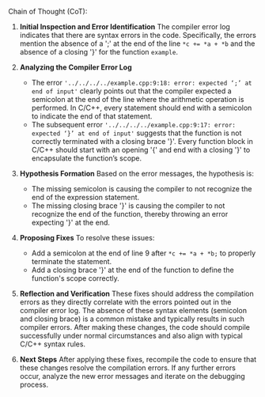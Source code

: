 Chain of Thought (CoT):

1. **Initial Inspection and Error Identification**
   The compiler error log indicates that there are syntax errors in the code. Specifically, the errors mention the absence of a ';' at the end of the line `*c += *a + *b` and the absence of a closing '}' for the function `example`.

2. **Analyzing the Compiler Error Log**
   - The error `'../../../../example.cpp:9:18: error: expected ‘;’ at end of input'` clearly points out that the compiler expected a semicolon at the end of the line where the arithmetic operation is performed. In C/C++, every statement should end with a semicolon to indicate the end of that statement.
   - The subsequent error `'../../../../example.cpp:9:17: error: expected ‘}’ at end of input'` suggests that the function is not correctly terminated with a closing brace '}'. Every function block in C/C++ should start with an opening '{' and end with a closing '}' to encapsulate the function’s scope.

3. **Hypothesis Formation**
   Based on the error messages, the hypothesis is:
   - The missing semicolon is causing the compiler to not recognize the end of the expression statement.
   - The missing closing brace '}' is causing the compiler to not recognize the end of the function, thereby throwing an error expecting '}' at the end.

4. **Proposing Fixes**
   To resolve these issues:
   - Add a semicolon at the end of line 9 after `*c += *a + *b;` to properly terminate the statement.
   - Add a closing brace '}' at the end of the function to define the function's scope correctly.

5. **Reflection and Verification**
   These fixes should address the compilation errors as they directly correlate with the errors pointed out in the compiler error log. The absence of these syntax elements (semicolon and closing brace) is a common mistake and typically results in such compiler errors. After making these changes, the code should compile successfully under normal circumstances and also align with typical C/C++ syntax rules. 

6. **Next Steps**
   After applying these fixes, recompile the code to ensure that these changes resolve the compilation errors. If any further errors occur, analyze the new error messages and iterate on the debugging process.